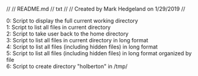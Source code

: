 //
// README.md
// txt
//
// Created by Mark Hedgeland on 1/29/2019
//

0: Script to display the full current working directory <br>
1: Script to list all files in current directory <br>
2: Script to take user back to the home directory <br>
3: Script to list all files in current directory in long format <br>
4: Script to list all files (including hidden files) in long format <br>
5: Script to list all files (including hidden files) in long format organized by file <br>
6: Script to create directory "holberton" in /tmp/ <br>

